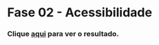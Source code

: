 # Fase 02 - Acessibilidade

### Clique [aqui](https://franzwarm.github.io/rocketseat-explorer/nivel02/fase02-acessibilidade/) para ver o resultado.
